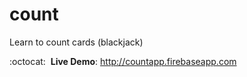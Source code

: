 count
=====

Learn to count cards (blackjack)

:octocat: &nbsp;**Live Demo**: http://countapp.firebaseapp.com
